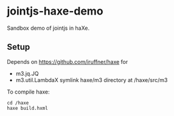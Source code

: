 # jointjs-haxe-demo
Sandbox demo of jointjs in haXe.

## Setup
Depends on https://github.com/iruffner/haxe for
- m3.jq.JQ
- m3.util.LambdaX
symlink haxe/m3 directory at /haxe/src/m3

To compile haxe:
```
cd /haxe
haxe build.hxml
```